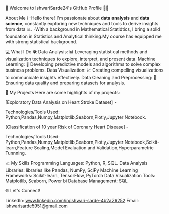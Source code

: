 👋 Welcome to IshwariSarde24's GitHub Profile 👨‍💻

About Me ℹ️
-Hello there! I'm passionate about **data analysis** and **data science**, constantly exploring new techniques and tools to derive insights from data 📊.
-With a background in Mathematical Statidtics, I bring a solid foundation in Statistics and Analytical thinking.My course has equipped me with strong statistical background.

💻 What I Do 🛠️
Data Analysis: 📊 Leveraging statistical methods and visualization techniques to explore, interpret, and present data.
Machine Learning: 🤖 Developing predictive models and algorithms to solve complex business problems.
Data Visualization: 📈 Creating compelling visualizations to communicate insights effectively.
Data Cleaning and Preprocessing: 🧹 Ensuring data quality and preparing datasets for analysis.

🚀 My Projects
Here are some highlights of my projects:

[Exploratory Data Analysis on Heart Stroke Dataset] - 

Technologies/Tools Used: Python,Pandas,Numpy,Matplotlib,Seaborn,Plotly,Jupyter Notebook.

[Classification of 10 year Risk of Coronary Heart Disease] - 

Technologies/Tools Used: Python,Pandas,Numpy,Matplotlib,Seaborn,Plotly,Jupyter Notebook,Scikit-learn,Feature Scaling,Model Evaluation and Validation,Hyperparametric Tunnning.

📈 My Skills
Programming Languages: Python, R, SQL.
Data Analysis Libraries: libraries like Pandas, NumPy, SciPy
Machine Learning Frameworks:  Scikit-learn, TensorFlow, PyTorch
Data Visualization Tools:  Matplotlib, Seaborn, Power bi
Database Management:  SQL

🌐 Let's Connect!

LinkedIn: www.linkedin.com/in/ishwari-sarde-4b2a26252
Email: ishwarisarde5951@gmail.com






